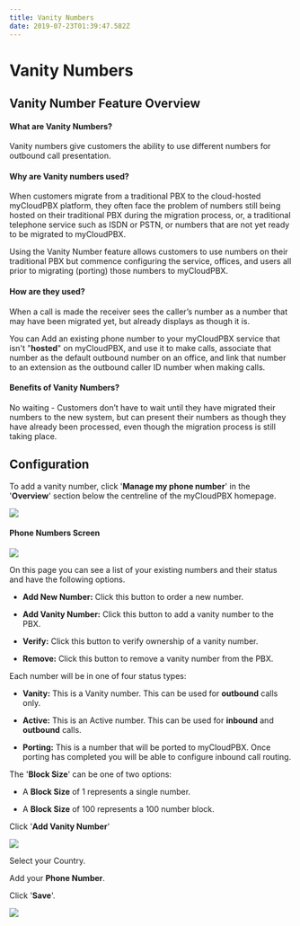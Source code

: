 ```yaml
---
title: Vanity Numbers
date: 2019-07-23T01:39:47.582Z
---
```



# Vanity Numbers

## Vanity Number Feature Overview

#### What are Vanity Numbers?

Vanity numbers give customers the ability to use different numbers for outbound call presentation. 

#### Why are Vanity numbers used?

When customers migrate from a traditional PBX to the cloud-hosted myCloudPBX platform, they often face the problem of numbers still being hosted on their traditional PBX during the migration process, or, a traditional telephone service such as ISDN or PSTN, or numbers that are not yet ready to be migrated to myCloudPBX. 

Using the Vanity Number feature allows customers to use numbers on their traditional PBX but commence configuring the service, offices, and users all prior to migrating (porting) those numbers to myCloudPBX. 

#### How are they used?

When a call is made the receiver sees the caller’s number as a number that may have been migrated yet, but already displays as though it is.

You can Add an existing phone number to your myCloudPBX service that isn't "**hosted**" on myCloudPBX, and use it to make calls, associate that number as the default outbound number on an office, and link that number to an extension as the outbound caller ID number when making calls.

#### Benefits of Vanity Numbers?

No waiting -  Customers don’t have to wait until they have migrated their numbers to the new system, but can present their numbers as though they have already been processed, even though the migration process is still taking place.

## Configuration

To add a vanity number, click '**Manage my phone number**' in the '**Overview**' section below the centreline of the myCloudPBX homepage.

![](/images/pbx_ringtones_1.png)

#### Phone Numbers Screen

![](/images/vanity1.png)

On this page you can see a list of your existing numbers and their status and have the following options.

* **Add New Number:** Click this button to order a new number.

* **Add Vanity Number:** Click this button to add a vanity number to the PBX.

* **Verify:** Click this button to verify ownership of a vanity number.

* **Remove:** Click this button to remove a vanity number from the PBX.

Each number will be in one of four status types:

* **Vanity:** This is a Vanity number. This can be used for **outbound** calls only.

* **Active:** This is an Active number. This can be used for **inbound** and **outbound** calls.

* **Porting:** This is a number that will be ported to myCloudPBX. Once porting has completed you will be able to configure inbound call routing.


The '**Block Size**' can be one of two options:

* A **Block Size** of 1 represents a single number.

* A **Block Size** of 100 represents a 100 number block.

Click '**Add Vanity Number**'

![](/images/vanity2.png)

Select your Country.

Add your **Phone Number**.

Click '**Save**'.

![](/images/vanity3.png)


